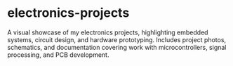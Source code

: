 # electronics-projects
A visual showcase of my electronics projects, highlighting embedded systems, circuit design, and hardware prototyping. Includes project photos, schematics, and documentation covering work with microcontrollers, signal processing, and PCB development.
